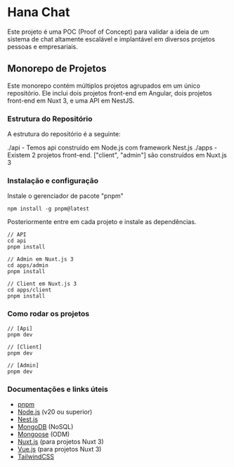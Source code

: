# Hana Chat

Este projeto é uma POC (Proof of Concept) para validar a ideia de um sistema de chat altamente escalável e implantável em diversos projetos pessoas e empresariais.

## Monorepo de Projetos

Este monorepo contém múltiplos projetos agrupados em um único repositório. Ele inclui dois projetos front-end em Angular, dois projetos front-end em Nuxt 3, e uma API em NestJS.

### Estrutura do Repositório

A estrutura do repositório é a seguinte:

./api - Temos api construído em Node.js com framework Nest.js
./apps - Existem 2 projetos front-end. ["client", "admin"] são construídos em Nuxt.js 3

### Instalação e configuração

Instale o gerenciador de pacote "pnpm"

```
npm install -g pnpm@latest
```

Posteriormente entre em cada projeto e instale as dependências.

```
// API
cd api
pnpm install

// Admin em Nuxt.js 3
cd apps/admin
pnpm install

// Client em Nuxt.js 3
cd apps/client
pnpm install
```

### Como rodar os projetos

```
// [Api]
pnpm dev

// [Client]
pnpm dev

// [Admin]
pnpm dev
```

### Documentações e links úteis

- [pnpm](https://pnpm.io)
- [Node.js](https://nodejs.org) (v20 ou superior)
- [Nest.js](https://nestjs.com)
- [MongoDB](https://www.mongodb.com) (NoSQL)
- [Mongoose](https://mongoosejs.com) (ODM)
- [Nuxt.js](https://nuxt.com) (para projetos Nuxt 3)
- [Vue.js](https://vuejs.org) (para projetos Nuxt 3)
- [TailwindCSS](https://tailwindcss.com)
